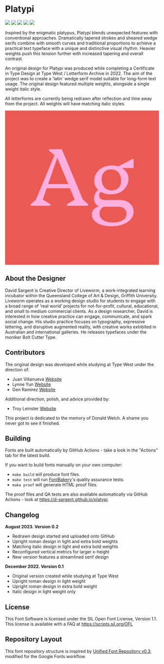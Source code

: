 # Platypi

[![][Fontbakery]](https://d-sargent.github.io/platypi/fontbakery/fontbakery-report.html)
[![][Universal]](https://d-sargent.github.io/platypi/fontbakery/fontbakery-report.html)
[![][GF Profile]](https://d-sargent.github.io/platypi/fontbakery/fontbakery-report.html)
[![][Outline Correctness]](https://d-sargent.github.io/platypi/fontbakery/fontbakery-report.html)
[![][Shaping]](https://d-sargent.github.io/platypi/fontbakery/fontbakery-report.html)

[Fontbakery]: https://img.shields.io/endpoint?url=https%3A%2F%2Fraw.githubusercontent.com%2Fd-sargent%2Fplatypi%2Fgh-pages%2Fbadges%2Foverall.json
[GF Profile]: https://img.shields.io/endpoint?url=https%3A%2F%2Fraw.githubusercontent.com%2Fd-sargent%2Fplatypi%2Fgh-pages%2Fbadges%2FGoogleFonts.json
[Outline Correctness]: https://img.shields.io/endpoint?url=https%3A%2F%2Fraw.githubusercontent.com%2Fd-sargent%2Fplatypi%2Fgh-pages%2Fbadges%2FOutlineCorrectnessChecks.json
[Shaping]: https://img.shields.io/endpoint?url=https%3A%2F%2Fraw.githubusercontent.com%2Fd-sargent%2Fplatypi%2Fgh-pages%2Fbadges%2FShapingChecks.json
[Universal]: https://img.shields.io/endpoint?url=https%3A%2F%2Fraw.githubusercontent.com%2Fd-sargent%2Fplatypi%2Fgh-pages%2Fbadges%2FUniversal.json

Inspired by the enigmatic platypus, Platypi blends unexpected features with conventional approaches. Dramatically tapered strokes and sheared wedge serifs combine with smooth curves and traditional proportions to achieve a practical text typeface with a unique and distinctive visual rhythm. Heavier weights push this tension further with increased tapering and overall contrast.

An original design for Platypi was produced while completing a Certificate in Type Design at Type West / Letterform Archive in 2022. The aim of the project was to create a 'latin' wedge serif model suitable for long-form text usage. The original design featured multiple weights, alongside a single weight italic style. 

All letterforms are currently being redrawn after reflection and time away from the project. All weights will have matching italic styles.

![Sample Image](documentation/platypi-sample-image-oct-2023.png)

## About the Designer

David Sargent is Creative Director of Liveworm, a work-integrated learning incubator within the Queensland College of Art & Design, Griffith University. Liveworm operates as a working design studio for students to engage with a broad range of ‘real world’ projects for not-for-profit, cultural, educational, and small to medium commercial clients. As a design researcher, David is interested in how creative practice can engage, communicate, and spark social change. His studio practice focuses on typography, expressive lettering, and disruptive augmented reality, with creative works exhibited in Australian and international galleries. He releases typefaces under the moniker Bolt Cutter Type.

## Contributors

The original design was developed while studying at Type West under the direction of:

* Juan Villanueva [Website](http://www.juankafka.com)
* Lynne Yun [Website](http://www.lynneyun.com)
* Gen Ramirez [Website](https://genramirez.com)

Additional direction, polish, and advice provided by:

* Troy Leinster [Website](https://www.leinstertype.com)

This project is dedicated to the memory of Donald Welch. A shame you never got to see it finished.

## Building

Fonts are built automatically by GitHub Actions - take a look in the "Actions" tab for the latest build.

If you want to build fonts manually on your own computer:

* `make build` will produce font files.
* `make test` will run [FontBakery](https://github.com/googlefonts/fontbakery)'s quality assurance tests.
* `make proof` will generate HTML proof files.

The proof files and QA tests are also available automatically via GitHub Actions - look at https://d-sargent.github.io/platypi.

## Changelog

**August 2023. Version 0.2**
* Redrawn design started and uploaded onto GitHub
* Upright roman design in light and extra bold weights
* Matching italic design in light and extra bold weights
* Reconfigured vertical metrics for larger x-height
* New version features a streamlined serif design

**December 2022. Version 0.1**
* Original version created while studying at Type West
* Upright roman design in light weight
* Upright roman design in extra bold weight
* Italic design in light weight only

## License

This Font Software is licensed under the SIL Open Font License, Version 1.1.
This license is available with a FAQ at
https://scripts.sil.org/OFL

## Repository Layout

This font repository structure is inspired by [Unified Font Repository v0.3](https://github.com/unified-font-repository/Unified-Font-Repository), modified for the Google Fonts workflow.
